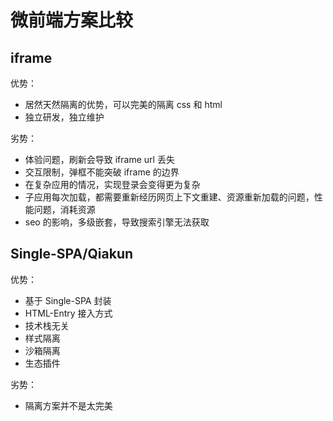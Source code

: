 # 微前端方案比较

## iframe

优势：

- 居然天然隔离的优势，可以完美的隔离 css 和 html
- 独立研发，独立维护

劣势：

- 体验问题，刷新会导致 iframe url 丢失
- 交互限制，弹框不能突破 iframe 的边界
- 在复杂应用的情况，实现登录会变得更为复杂
- 子应用每次加载，都需要重新经历网页上下文重建、资源重新加载的问题，性能问题，消耗资源
- seo 的影响，多级嵌套，导致搜索引擎无法获取

## Single-SPA/Qiakun

优势：

- 基于 Single-SPA 封装
- HTML-Entry 接入方式
- 技术栈无关
- 样式隔离
- 沙箱隔离
- 生态插件

劣势：

- 隔离方案并不是太完美

